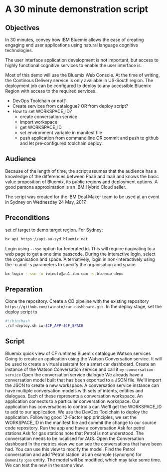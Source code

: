 # A 30 minute demonstration script

## Objectives
In 30 minutes, convey how IBM Bluemix allows the ease of creating engaging end user applications using natural language cognitive technologies.

The user interface application development is not important, but access to highly functional cognitive services to enable the user interface is.

Most of this demo will use the Bluemix Web Console. At the time of writing, the Continous Delivery service is only available in US-South region. The deployment job can be configured to deploy to any accessible Bluemix Region with access to the required services.

  * DevOps Toolchain or not?
  * Create services from catalogue? OR from deploy script?
  * How to set WORKSPACE_ID?
    * create conversation service
    * import workspace
    * get WORKSPACE_ID
    * set environment variable in manifest file
    * push application from command line OR commit and push to github and let pre-configured toolchain deploy.

## Audience
Because of the length of time, the script assumes that the audience has a knowledge of the differences between PaaS and IaaS and knows the basic value proposition of Bluemix, its public regions and deployment options. A good persona approximation is an IBM Hybrid Cloud seller.

The script was created for the IBM Deal Maker team to be used at an event in Sydney on Wednesday 24 May, 2017.

## Preconditions
set cf target to demo target region. For Sydney:
```sh
bx api https://api.au-syd.bluemix.net
```
Login using `--sso` option for federated id. This will require nagivating to a web page to get a one time passcode. During the interactive login, select the organisation and space. Alternatively, login in non-interactively using the -o and -s parameters to specify the organisation and space.
```sh
bx login --sso -o iwinoto@au1.ibm.com -s bluemix-demo
```

## Preparation
Clone the repository.
Create a CD pipeline with the existing repository `https://github.com/iwinoto/car-dashboard.git`.
In the deploy stage, set the deploy script to
```sh
#!/bin/bash
./cf-deploy.sh iw-$CF_APP-$CF_SPACE
```

## Script
Bluemix quick view of CF runtimes
Bluemix catalogue
Watson services
Going to create an application using the Watson Conversation service. It will be used to create a virtual assistant for a smart car dashboard.
Create an instance of the Watson Conversation service and call it `my-conversation-service`
Open the conversation service dialogue
We already have a conversation model built that has been exported to a JSON file.
We'll import the JSON to create a new workspace.
A conversation service instance can have multiple conversation models with sets of intents, entities and dialogues. Each of these represents a conversation workspace.
An application connects to a particular conversation workspace.
Our application has conversations to control a car. We'll get the WORKSPACE_ID to add to our application.
We use the DevOps Toolchain to deploy the application.
Following good 12-Factor app principles, we set the WORKSPACE_ID in the manifest file and commit the change to our source code repository.
Run the app and have a conversation
Ask for petrol stations
Ask for gas stations
note that Petrol is not understood. The conversation needs to be localised for AUS.
Open the Conversation dashboard
In the metrics view we can see the conversations that have been had.
You can use this view to modify the model.
Find the Petrol conversation and add 'Petrol station' as an example (synonym) for `@amenity:gas` entity.
The model will be modified, which may take some time.
We can test the new in the same view.
